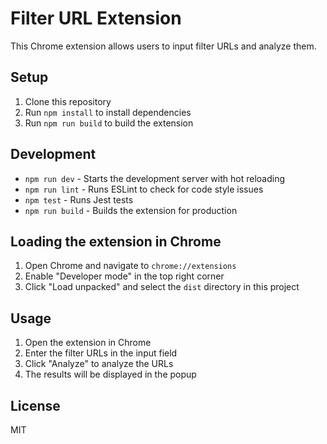 # Filter URL Extension

This Chrome extension allows users to input filter URLs and analyze them.

## Setup

1. Clone this repository
2. Run `npm install` to install dependencies
3. Run `npm run build` to build the extension

## Development

- `npm run dev` - Starts the development server with hot reloading
- `npm run lint` - Runs ESLint to check for code style issues
- `npm test` - Runs Jest tests
- `npm run build` - Builds the extension for production

## Loading the extension in Chrome

1. Open Chrome and navigate to `chrome://extensions`
2. Enable "Developer mode" in the top right corner
3. Click "Load unpacked" and select the `dist` directory in this project

## Usage

1. Open the extension in Chrome
2. Enter the filter URLs in the input field
3. Click "Analyze" to analyze the URLs
4. The results will be displayed in the popup

## License

MIT
